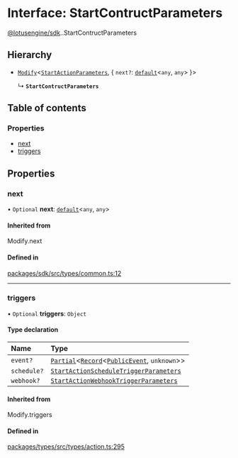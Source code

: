 # Interface: StartContructParameters

[@lotusengine/sdk](../wiki/@lotusengine.sdk).[<internal>](../wiki/@lotusengine.sdk.%3Cinternal%3E).StartContructParameters

## Hierarchy

- [`Modify`](../wiki/@lotusengine.sdk.%3Cinternal%3E#modify)<[`StartActionParameters`](../wiki/@lotusengine.sdk.%3Cinternal%3E.StartActionParameters), { `next?`: [`default`](../wiki/@lotusengine.sdk.%3Cinternal%3E.default)<`any`, `any`\>  }\>

  ↳ **`StartContructParameters`**

## Table of contents

### Properties

- [next](../wiki/@lotusengine.sdk.%3Cinternal%3E.StartContructParameters#next)
- [triggers](../wiki/@lotusengine.sdk.%3Cinternal%3E.StartContructParameters#triggers)

## Properties

### next

• `Optional` **next**: [`default`](../wiki/@lotusengine.sdk.%3Cinternal%3E.default)<`any`, `any`\>

#### Inherited from

Modify.next

#### Defined in

[packages/sdk/src/types/common.ts:12](https://github.com/lotusengine/sdk/blob/fdb90a3/packages/sdk/src/types/common.ts#L12)

___

### triggers

• `Optional` **triggers**: `Object`

#### Type declaration

| Name | Type |
| :------ | :------ |
| `event?` | [`Partial`](../wiki/@lotusengine.sdk.%3Cinternal%3E#partial)<[`Record`](../wiki/@lotusengine.sdk.%3Cinternal%3E#record)<[`PublicEvent`](../wiki/@lotusengine.sdk.%3Cinternal%3E#publicevent), `unknown`\>\> |
| `schedule?` | [`StartActionScheduleTriggerParameters`](../wiki/@lotusengine.sdk.%3Cinternal%3E.StartActionScheduleTriggerParameters) |
| `webhook?` | [`StartActionWebhookTriggerParameters`](../wiki/@lotusengine.sdk.%3Cinternal%3E.StartActionWebhookTriggerParameters) |

#### Inherited from

Modify.triggers

#### Defined in

[packages/types/src/types/action.ts:295](https://github.com/lotusengine/sdk/blob/fdb90a3/packages/types/src/types/action.ts#L295)

